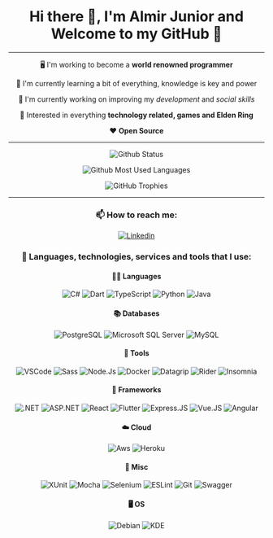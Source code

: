 <div align="center">

# Hi there 👋, I'm Almir Junior and Welcome to my GitHub 🖖

---

 🖥️ I'm working to become a **world renowned programmer**

 🌱 I'm currently learning a bit of everything, knowledge is key and power

 🔭 I'm currently working on improving my *development* and *social skills*

 🤔 Interested in everything **technology related, games and Elden Ring**

 ❤️ **Open Source**

---

![Github Status](https://github-readme-stats.vercel.app/api?username=AlmirJNR&show_icons=true&theme=dark&bg_color=22272E&border_radius=2.5rem&border_color=22272E)

![Github Most Used Languages](https://github-readme-stats.vercel.app/api/top-langs?username=AlmirJNR&layout=compact&show_icons=true&theme=dark&bg_color=22272E&border_radius=2.5rem&border_color=22272E)

![GitHub Trophies](https://github-profile-trophy.vercel.app/?username=AlmirJNR&row=1&theme=onestar&no-bg=true&no-frame=true)

---

### 📫 How to reach me:
[![Linkedin](https://img.shields.io/badge/LinkedIn-0077B5?style=for-the-badge&logo=linkedin&logoColor=white)](https://www.linkedin.com/in/almir-j%C3%BAnior/)

### 🚧 Languages, technologies, services and tools that I use:

#### 👨‍💻 Languages
![C#](https://img.shields.io/badge/C%23-239120?style=for-the-badge&logo=c-sharp&logoColor=white)
![Dart](https://img.shields.io/badge/Dart-518FD1?style=for-the-badge&logo=dart&logoColor=white)
![TypeScript](https://img.shields.io/badge/TypeScript-007ACC?style=for-the-badge&logo=typescript&logoColor=white)
![Python](https://img.shields.io/badge/Python-14354C?style=for-the-badge&logo=python&logoColor=white)
![Java](https://img.shields.io/badge/Java-ED8B00?style=for-the-badge&logo=java&logoColor=white)

#### 📚 Databases
![PostgreSQL](https://img.shields.io/badge/PostgreSQL-316192?style=for-the-badge&logo=postgresql&logoColor=white)
![Microsoft SQL Server](https://img.shields.io/badge/Microsoft%20SQL%20Server-B71C1C?style=for-the-badge&logo=microsoftsqlserver&logoColor=white)
![MySQL](https://img.shields.io/badge/MySQL-00000F?style=for-the-badge&logo=mysql&logoColor=white)

#### 🔧 Tools
![VSCode](https://img.shields.io/badge/VSCode-007ACC?style=for-the-badge&logo=visualstudiocode&logoColor=white)
![Sass](https://img.shields.io/badge/Sass-CC6699?style=for-the-badge&logo=sass&logoColor=white)
![Node.Js](https://img.shields.io/badge/Node.js-43853D?style=for-the-badge&logo=node.js&logoColor=white)
![Docker](https://img.shields.io/badge/Docker-0DB7ED?style=for-the-badge&logo=docker&logoColor=white)
![Datagrip](https://img.shields.io/badge/Datagrip-white?style=for-the-badge&logo=datagrip&logoColor=black)
![Rider](https://img.shields.io/badge/Rider-white?style=for-the-badge&logo=rider&logoColor=black)
![Insomnia](https://img.shields.io/badge/Insomnia-black?style=for-the-badge&logo=insomnia&logoColor=5C2D91)

#### 🧰 Frameworks
![.NET](https://img.shields.io/badge/.NET-5C2D91?style=for-the-badge&logo=.net&logoColor=white)
![ASP.NET](https://img.shields.io/badge/ASP.NET-5C2D91?style=for-the-badge&logo=.net&logoColor=white)
![React](https://img.shields.io/badge/React-53C1DE?style=for-the-badge&logo=react&logoColor=white)
![Flutter](https://img.shields.io/badge/Flutter-518FD1?style=for-the-badge&logo=flutter&logoColor=white)
![Express.JS](https://img.shields.io/badge/Express.js-404D59?style=for-the-badge)
![Vue.JS](https://img.shields.io/badge/Vue.js-35495E?style=for-the-badge&logo=vue.js&logoColor=4FC08D)
![Angular](https://img.shields.io/badge/Angular-DD0031?style=for-the-badge&logo=angular&logoColor=white)

#### ☁️ Cloud
![Aws](https://img.shields.io/badge/AWS-FF9900?style=for-the-badge&logo=amazon&logoColor=white)
![Heroku](https://img.shields.io/badge/Heroku-430098?style=for-the-badge&logo=heroku&logoColor=white)

#### 🧭 Misc
![XUnit](https://img.shields.io/badge/XUnit-5C2D91?style=for-the-badge&logo=dotnet&logoColor=white)
![Mocha](https://img.shields.io/badge/-mocha-%238D6748?style=for-the-badge&logo=mocha&logoColor=white)
![Selenium](https://img.shields.io/badge/Selenium-43B02A?style=for-the-badge&logo=Selenium&logoColor=white)
![ESLint](https://img.shields.io/badge/eslint-3A33D1?style=for-the-badge&logo=eslint&logoColor=white)
![Git](https://img.shields.io/badge/Git-F05032?style=for-the-badge&logo=git&logoColor=white)
![Swagger](https://img.shields.io/badge/Swagger-43B02A?style=for-the-badge&logo=swagger&logoColor=white)

#### 🖥️ OS
![Debian](https://img.shields.io/badge/Debian-D70A53?style=for-the-badge&logo=debian&logoColor=white)
![KDE](https://img.shields.io/badge/KDE-179AF3?style=for-the-badge&logo=Kde&logoColor=white)

</div>
